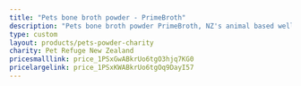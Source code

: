 ```yaml
---
title: "Pets bone broth powder - PrimeBroth"
description: "Pets bone broth powder PrimeBroth, NZ's animal based wellness drink for pets"
type: custom
layout: products/pets-powder-charity
charity: Pet Refuge New Zealand
pricesmalllink: price_1PSxGwABkrUo6tgO3hjq7KG0
pricelargelink: price_1PSxKWABkrUo6tgOq9DayI57
---
```



